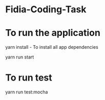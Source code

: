 # Fidia-Coding-Task

# To run the application

yarn install - To install all app dependencies

yarn run start

# To run test

yarn run test:mocha
